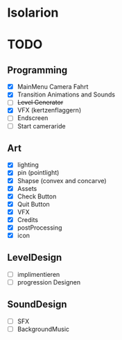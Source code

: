 # Isolarion

# TODO

## Programming

- [x] MainMenu Camera Fahrt
- [x] Transition Animations and Sounds
- [ ] ~~Level Generator~~
- [x] VFX (kertzenflaggern)
- [ ] Endscreen
- [ ] Start cameraride

## Art

- [x] lighting
- [x] pin (pointlight)
- [x] Shapse (convex and concarve)
- [x] Assets
- [x] Check Button
- [x] Quit Button
- [x] VFX
- [x] Credits
- [x] postProcessing
- [x] icon

## LevelDesign

- [ ] implimentieren
- [ ] progression Designen

## SoundDesign

- [ ] SFX
- [ ] BackgroundMusic

